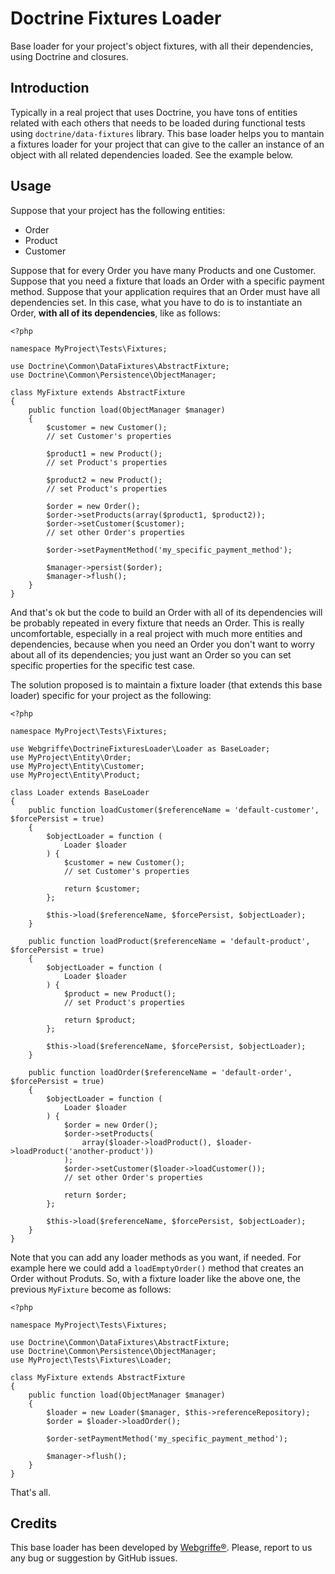 Doctrine Fixtures Loader
========================

Base loader for your project's object fixtures, with all their dependencies, using Doctrine and closures.

Introduction
------------

Typically in a real project that uses Doctrine, you have tons of entities related with each others that needs to be loaded during functional tests using `doctrine/data-fixtures` library. This base loader helps you to mantain a fixtures loader for your project that can give to the caller an instance of an object with all related dependencies loaded. See the example below.

Usage
-----

Suppose that your project has the following entities:

* Order
* Product
* Customer

Suppose that for every Order you have many Products and one Customer. Suppose that you need a fixture that loads an Order with a specific payment method. Suppose that your application requires that an Order must have all dependencies set. In this case, what you have to do is to instantiate an Order, **with all of its dependencies**, like as follows:

	<?php
	
	namespace MyProject\Tests\Fixtures;
	
	use Doctrine\Common\DataFixtures\AbstractFixture;
	use Doctrine\Common\Persistence\ObjectManager;
	
	class MyFixture extends AbstractFixture
	{
		public function load(ObjectManager $manager)
		{
			$customer = new Customer();
			// set Customer's properties
			
			$product1 = new Product();
			// set Product's properties
			
			$product2 = new Product();
			// set Product's properties
			
			$order = new Order();
			$order->setProducts(array($product1, $product2));
			$order->setCustomer($customer);
			// set other Order's properties
			
			$order->setPaymentMethod('my_specific_payment_method');
			
			$manager->persist($order);
			$manager->flush();
		}
	}

And that's ok but the code to build an Order with all of its dependencies will be probably repeated in every fixture that needs an Order. This is really uncomfortable, especially in a real project with much more entities and dependencies, because when you need an Order you don't want to worry about all of its dependencies; you just want an Order so you can set specific properties for the specific test case.

The solution proposed is to maintain a fixture loader (that extends this base loader) specific for your project as the following:

	<?php
	
	namespace MyProject\Tests\Fixtures;
	
	use Webgriffe\DoctrineFixturesLoader\Loader as BaseLoader;
	use MyProject\Entity\Order;
	use MyProject\Entity\Customer;
	use MyProject\Entity\Product;
	
	class Loader extends BaseLoader
	{
		public function loadCustomer($referenceName = 'default-customer', $forcePersist = true)
		{
			$objectLoader = function (
				Loader $loader
			) {
				$customer = new Customer();
				// set Customer's properties
				
				return $customer;
			};
			
			$this->load($referenceName, $forcePersist, $objectLoader);
		}
		
		public function loadProduct($referenceName = 'default-product', $forcePersist = true)
		{
			$objectLoader = function (
				Loader $loader
			) {
				$product = new Product();
				// set Product's properties
				
				return $product;
			};
			
			$this->load($referenceName, $forcePersist, $objectLoader);
		}
		
		public function loadOrder($referenceName = 'default-order', $forcePersist = true)
		{
			$objectLoader = function (
				Loader $loader
			) {		
				$order = new Order();
				$order->setProducts(
					array($loader->loadProduct(), $loader->loadProduct('another-product'))
				);
				$order->setCustomer($loader->loadCustomer());
				// set other Order's properties
				
				return $order;
			};
			
			$this->load($referenceName, $forcePersist, $objectLoader);
		}				
	}

Note that you can add any loader methods as you want, if needed. For example here we could add a `loadEmptyOrder()` method that creates an Order without Produts. So, with a fixture loader like the above one, the previous `MyFixture` become as follows:

	<?php
	
	namespace MyProject\Tests\Fixtures;
	
	use Doctrine\Common\DataFixtures\AbstractFixture;
	use Doctrine\Common\Persistence\ObjectManager;
	use MyProject\Tests\Fixtures\Loader;
	
	class MyFixture extends AbstractFixture
	{
		public function load(ObjectManager $manager)
		{
			$loader = new Loader($manager, $this->referenceRepository);
			$order = $loader->loadOrder();
			
			$order-setPaymentMethod('my_specific_payment_method');

			$manager->flush();
		}
	}
	
That's all.


Credits
-------

This base loader has been developed by [Webgriffe®](http://www.webgriffe.com). Please, report to us any bug or suggestion by GitHub issues.
	
